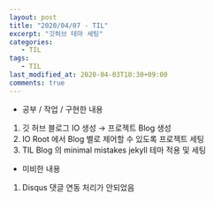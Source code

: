 ```yaml
---
layout: post
title: "2020/04/07 - TIL"
excerpt: "깃허브 테마 세팅"
categories: 
   - TIL
tags:
   - TIL
last_modified_at: 2020-04-03T10:30+09:00   
comments: true   
---
```


* 공부 / 작업 / 구현한 내용
1. 깃 허브 블로그 IO 생성 → 프로젝트 Blog 생성
2. IO Root 에서 Blog 별로 제어할 수 있도록 프로젝트 세팅
3. TIL Blog 의 minimal mistakes jekyll 테마 적용 및 세팅

* 미비한 내용
1. Disqus 댓글 연동 처리가 안되었음

